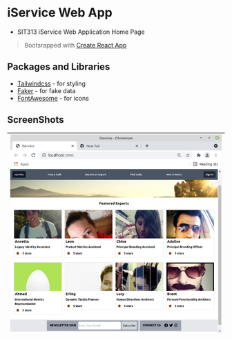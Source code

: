 # iService Web App
* SIT313 iService Web Application Home Page

> Bootsrapped with [Create React App][0]

## Packages and Libraries
* [Tailwindcss][1] - for styling
* [Faker][2] - for fake data
* [FontAwesome][3] - for icons 

## ScreenShots
|<img src="screenshots/1.png"/>|
|:--:|




[0]: https://github.com/facebook/create-react-app
[1]: https://tailwindcss.com/ 
[2]: https://www.npmjs.com/package/faker
[3]: https://fontawesome.com/